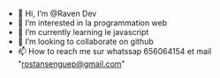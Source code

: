 - 👋 Hi, I’m @Raven Dev
- 👀 I’m interested in  la programmation  web
- 🌱 I’m currently learning  le javascript
- 💞️ I’m looking to collaborate on  github
- 📫 How to reach me  sur whatssap  656064154 et mail "rostansenguep@gmail.com"

<!---
Raven Dev/Raven Dev is a ✨ special ✨ repository because its `README.md` (this file) appears on your GitHub profile.
You can click the Preview link to take a look at your changes.
--->
